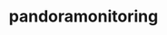 ---
title: "pandoramonitoring"
layout: cache
categories: [package, develop]
meta: {"versions": ["3.5.0"], "compilers": ["gcc@=11.4.0"], "oss": ["ubuntu22.04"], "platforms": ["linux"], "targets": ["x86_64_v3"], "stacks": ["hep", "root"], "num_specs": 13, "num_specs_by_stack": {"hep": 13, "root": 13}}
spec_details: [{"hash": "2cs2lgoc7uhv3mxgeglrou5wi7s222mh", "compiler": "gcc@=11.4.0", "versions": ["3.5.0"], "os": "ubuntu22.04", "platform": "linux", "target": "x86_64_v3", "variants": ["build_system=cmake", "build_type=Release", "generator=make", "~ipo"], "stacks": ["hep", "root"], "size": "-", "tarball": "https://binaries.spack.io/develop/build_cache/linux-ubuntu22.04-x86_64_v3/gcc-11.4.0/pandoramonitoring-3.5.0/linux-ubuntu22.04-x86_64_v3-gcc-11.4.0-pandoramonitoring-3.5.0-2cs2lgoc7uhv3mxgeglrou5wi7s222mh.spack"}, {"hash": "byqcg2u34dgvn27pc5yixrfkjs6clq2e", "compiler": "gcc@=11.4.0", "versions": ["3.5.0"], "os": "ubuntu22.04", "platform": "linux", "target": "x86_64_v3", "variants": ["build_system=cmake", "build_type=Release", "generator=make", "~ipo"], "stacks": ["hep", "root"], "size": "-", "tarball": "https://binaries.spack.io/develop/build_cache/linux-ubuntu22.04-x86_64_v3/gcc-11.4.0/pandoramonitoring-3.5.0/linux-ubuntu22.04-x86_64_v3-gcc-11.4.0-pandoramonitoring-3.5.0-byqcg2u34dgvn27pc5yixrfkjs6clq2e.spack"}, {"hash": "cywea56tqtzwgqltcnaa3nsp5mdbjc4r", "compiler": "gcc@=11.4.0", "versions": ["3.5.0"], "os": "ubuntu22.04", "platform": "linux", "target": "x86_64_v3", "variants": ["build_system=cmake", "build_type=Release", "generator=make", "~ipo"], "stacks": ["hep", "root"], "size": "-", "tarball": "https://binaries.spack.io/develop/build_cache/linux-ubuntu22.04-x86_64_v3/gcc-11.4.0/pandoramonitoring-3.5.0/linux-ubuntu22.04-x86_64_v3-gcc-11.4.0-pandoramonitoring-3.5.0-cywea56tqtzwgqltcnaa3nsp5mdbjc4r.spack"}, {"hash": "f6mf4yzeeujnikel4xquzmb4xxt52ueb", "compiler": "gcc@=11.4.0", "versions": ["3.5.0"], "os": "ubuntu22.04", "platform": "linux", "target": "x86_64_v3", "variants": ["build_system=cmake", "build_type=Release", "generator=make", "~ipo"], "stacks": ["hep", "root"], "size": "-", "tarball": "https://binaries.spack.io/develop/build_cache/linux-ubuntu22.04-x86_64_v3/gcc-11.4.0/pandoramonitoring-3.5.0/linux-ubuntu22.04-x86_64_v3-gcc-11.4.0-pandoramonitoring-3.5.0-f6mf4yzeeujnikel4xquzmb4xxt52ueb.spack"}, {"hash": "fiaxbtmh7p4b2ak2pdzxcuxmwtxibpoq", "compiler": "gcc@=11.4.0", "versions": ["3.5.0"], "os": "ubuntu22.04", "platform": "linux", "target": "x86_64_v3", "variants": ["build_system=cmake", "build_type=Release", "generator=make", "~ipo"], "stacks": ["hep", "root"], "size": "-", "tarball": "https://binaries.spack.io/develop/build_cache/linux-ubuntu22.04-x86_64_v3/gcc-11.4.0/pandoramonitoring-3.5.0/linux-ubuntu22.04-x86_64_v3-gcc-11.4.0-pandoramonitoring-3.5.0-fiaxbtmh7p4b2ak2pdzxcuxmwtxibpoq.spack"}, {"hash": "l7lc76irffg5szm3woakzsmp5mw5jflf", "compiler": "gcc@=11.4.0", "versions": ["3.5.0"], "os": "ubuntu22.04", "platform": "linux", "target": "x86_64_v3", "variants": ["build_system=cmake", "build_type=Release", "generator=make", "~ipo"], "stacks": ["hep", "root"], "size": "-", "tarball": "https://binaries.spack.io/develop/build_cache/linux-ubuntu22.04-x86_64_v3/gcc-11.4.0/pandoramonitoring-3.5.0/linux-ubuntu22.04-x86_64_v3-gcc-11.4.0-pandoramonitoring-3.5.0-l7lc76irffg5szm3woakzsmp5mw5jflf.spack"}, {"hash": "lbuk7xdpjh57zxjd3cxvz4lfid55ugre", "compiler": "gcc@=11.4.0", "versions": ["3.5.0"], "os": "ubuntu22.04", "platform": "linux", "target": "x86_64_v3", "variants": ["build_system=cmake", "build_type=Release", "generator=make", "~ipo"], "stacks": ["hep", "root"], "size": "-", "tarball": "https://binaries.spack.io/develop/build_cache/linux-ubuntu22.04-x86_64_v3/gcc-11.4.0/pandoramonitoring-3.5.0/linux-ubuntu22.04-x86_64_v3-gcc-11.4.0-pandoramonitoring-3.5.0-lbuk7xdpjh57zxjd3cxvz4lfid55ugre.spack"}, {"hash": "mk3o6mpentf2shuzcwwehvk2jz7lmvpc", "compiler": "gcc@=11.4.0", "versions": ["3.5.0"], "os": "ubuntu22.04", "platform": "linux", "target": "x86_64_v3", "variants": ["build_system=cmake", "build_type=Release", "generator=make", "~ipo"], "stacks": ["hep", "root"], "size": "-", "tarball": "https://binaries.spack.io/develop/build_cache/linux-ubuntu22.04-x86_64_v3/gcc-11.4.0/pandoramonitoring-3.5.0/linux-ubuntu22.04-x86_64_v3-gcc-11.4.0-pandoramonitoring-3.5.0-mk3o6mpentf2shuzcwwehvk2jz7lmvpc.spack"}, {"hash": "ml7oebyspgwszihexc725twhojrilt6f", "compiler": "gcc@=11.4.0", "versions": ["3.5.0"], "os": "ubuntu22.04", "platform": "linux", "target": "x86_64_v3", "variants": ["build_system=cmake", "build_type=Release", "generator=make", "~ipo"], "stacks": ["hep", "root"], "size": "-", "tarball": "https://binaries.spack.io/develop/build_cache/linux-ubuntu22.04-x86_64_v3/gcc-11.4.0/pandoramonitoring-3.5.0/linux-ubuntu22.04-x86_64_v3-gcc-11.4.0-pandoramonitoring-3.5.0-ml7oebyspgwszihexc725twhojrilt6f.spack"}, {"hash": "naxw5xbkaiwtkenltk2ooil4qxebdxvb", "compiler": "gcc@=11.4.0", "versions": ["3.5.0"], "os": "ubuntu22.04", "platform": "linux", "target": "x86_64_v3", "variants": ["build_system=cmake", "build_type=Release", "generator=make", "~ipo"], "stacks": ["hep", "root"], "size": "-", "tarball": "https://binaries.spack.io/develop/build_cache/linux-ubuntu22.04-x86_64_v3/gcc-11.4.0/pandoramonitoring-3.5.0/linux-ubuntu22.04-x86_64_v3-gcc-11.4.0-pandoramonitoring-3.5.0-naxw5xbkaiwtkenltk2ooil4qxebdxvb.spack"}, {"hash": "qhpdaa7kbbmicmu3jzp3muqsbeldehqq", "compiler": "gcc@=11.4.0", "versions": ["3.5.0"], "os": "ubuntu22.04", "platform": "linux", "target": "x86_64_v3", "variants": ["build_system=cmake", "build_type=Release", "generator=make", "~ipo"], "stacks": ["hep", "root"], "size": "-", "tarball": "https://binaries.spack.io/develop/build_cache/linux-ubuntu22.04-x86_64_v3/gcc-11.4.0/pandoramonitoring-3.5.0/linux-ubuntu22.04-x86_64_v3-gcc-11.4.0-pandoramonitoring-3.5.0-qhpdaa7kbbmicmu3jzp3muqsbeldehqq.spack"}, {"hash": "qsjhiyyhybeh3jha3z5ym3rxdxw5xzg5", "compiler": "gcc@=11.4.0", "versions": ["3.5.0"], "os": "ubuntu22.04", "platform": "linux", "target": "x86_64_v3", "variants": ["build_system=cmake", "build_type=Release", "generator=make", "~ipo"], "stacks": ["hep", "root"], "size": "-", "tarball": "https://binaries.spack.io/develop/build_cache/linux-ubuntu22.04-x86_64_v3/gcc-11.4.0/pandoramonitoring-3.5.0/linux-ubuntu22.04-x86_64_v3-gcc-11.4.0-pandoramonitoring-3.5.0-qsjhiyyhybeh3jha3z5ym3rxdxw5xzg5.spack"}, {"hash": "xkluu47umvduxlzag74ydjb23cimdmrp", "compiler": "gcc@=11.4.0", "versions": ["3.5.0"], "os": "ubuntu22.04", "platform": "linux", "target": "x86_64_v3", "variants": ["build_system=cmake", "build_type=Release", "generator=make", "~ipo"], "stacks": ["hep", "root"], "size": "-", "tarball": "https://binaries.spack.io/develop/build_cache/linux-ubuntu22.04-x86_64_v3/gcc-11.4.0/pandoramonitoring-3.5.0/linux-ubuntu22.04-x86_64_v3-gcc-11.4.0-pandoramonitoring-3.5.0-xkluu47umvduxlzag74ydjb23cimdmrp.spack"}]
---